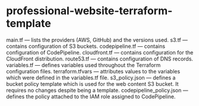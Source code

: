 # professional-website-terraform-template

main.tf — lists the providers (AWS, GitHub) and the versions used.
s3.tf — contains configuration of S3 buckets.
codepipeline.tf — contains configuration of CodePipeline.
cloudfront.tf — contains configuration for the CloudFront distribution.
route53.tf — contains configuration of DNS records.
variables.tf — defines variables used throughout the Terraform configuration files.
terraform.tfvars — attributes values to the variables which were defined in the variables.tf file.
s3_policy.json — defines a bucket policy template which is used for the web content S3 bucket. It requires no changes despite being a template.
codepipeline_policy.json — defines the policy attached to the IAM role assigned to CodePipeline.
